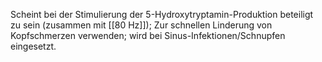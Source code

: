 Scheint bei der Stimulierung der 5-Hydroxytryptamin-Produktion beteiligt zu sein (zusammen mit [[80 Hz]]); Zur schnellen Linderung von Kopfschmerzen verwenden; wird bei Sinus-Infektionen/Schnupfen eingesetzt.